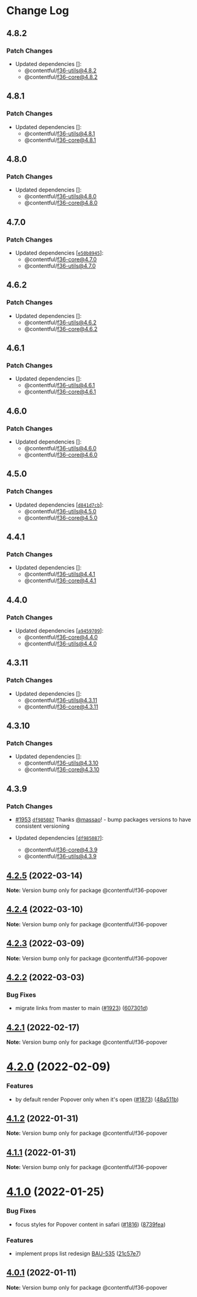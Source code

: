 # Change Log

## 4.8.2

### Patch Changes

- Updated dependencies []:
  - @contentful/f36-utils@4.8.2
  - @contentful/f36-core@4.8.2

## 4.8.1

### Patch Changes

- Updated dependencies []:
  - @contentful/f36-utils@4.8.1
  - @contentful/f36-core@4.8.1

## 4.8.0

### Patch Changes

- Updated dependencies []:
  - @contentful/f36-utils@4.8.0
  - @contentful/f36-core@4.8.0

## 4.7.0

### Patch Changes

- Updated dependencies [[`e50b8945`](https://github.com/contentful/forma-36/commit/e50b8945faef7323187e1bd9a2a9cbfcbae2e405)]:
  - @contentful/f36-core@4.7.0
  - @contentful/f36-utils@4.7.0

## 4.6.2

### Patch Changes

- Updated dependencies []:
  - @contentful/f36-utils@4.6.2
  - @contentful/f36-core@4.6.2

## 4.6.1

### Patch Changes

- Updated dependencies []:
  - @contentful/f36-utils@4.6.1
  - @contentful/f36-core@4.6.1

## 4.6.0

### Patch Changes

- Updated dependencies []:
  - @contentful/f36-utils@4.6.0
  - @contentful/f36-core@4.6.0

## 4.5.0

### Patch Changes

- Updated dependencies [[`d841d7cb`](https://github.com/contentful/forma-36/commit/d841d7cbf74b20192028591197bc42df3d2ebc2e)]:
  - @contentful/f36-utils@4.5.0
  - @contentful/f36-core@4.5.0

## 4.4.1

### Patch Changes

- Updated dependencies []:
  - @contentful/f36-utils@4.4.1
  - @contentful/f36-core@4.4.1

## 4.4.0

### Patch Changes

- Updated dependencies [[`a9459709`](https://github.com/contentful/forma-36/commit/a945970959bc7e9478bec822bb775a513c6aa0fe)]:
  - @contentful/f36-core@4.4.0
  - @contentful/f36-utils@4.4.0

## 4.3.11

### Patch Changes

- Updated dependencies []:
  - @contentful/f36-utils@4.3.11
  - @contentful/f36-core@4.3.11

## 4.3.10

### Patch Changes

- Updated dependencies []:
  - @contentful/f36-utils@4.3.10
  - @contentful/f36-core@4.3.10

## 4.3.9

### Patch Changes

- [#1953](https://github.com/contentful/forma-36/pull/1953) [`df985087`](https://github.com/contentful/forma-36/commit/df98508780f63754e29df09d4f6239bdc84982a8) Thanks [@massao](https://github.com/massao)! - bump packages versions to have consistent versioning

- Updated dependencies [[`df985087`](https://github.com/contentful/forma-36/commit/df98508780f63754e29df09d4f6239bdc84982a8)]:
  - @contentful/f36-core@4.3.9
  - @contentful/f36-utils@4.3.9

## [4.2.5](https://github.com/contentful/forma-36/compare/@contentful/f36-popover@4.2.4...@contentful/f36-popover@4.2.5) (2022-03-14)

**Note:** Version bump only for package @contentful/f36-popover

## [4.2.4](https://github.com/contentful/forma-36/compare/@contentful/f36-popover@4.2.3...@contentful/f36-popover@4.2.4) (2022-03-10)

**Note:** Version bump only for package @contentful/f36-popover

## [4.2.3](https://github.com/contentful/forma-36/compare/@contentful/f36-popover@4.2.2...@contentful/f36-popover@4.2.3) (2022-03-09)

**Note:** Version bump only for package @contentful/f36-popover

## [4.2.2](https://github.com/contentful/forma-36/compare/@contentful/f36-popover@4.2.1...@contentful/f36-popover@4.2.2) (2022-03-03)

### Bug Fixes

- migrate links from master to main ([#1923](https://github.com/contentful/forma-36/issues/1923)) ([607301d](https://github.com/contentful/forma-36/commit/607301d57a2e83190d2aa298120ddb8493e8c429))

## [4.2.1](https://github.com/contentful/forma-36/compare/@contentful/f36-popover@4.2.0...@contentful/f36-popover@4.2.1) (2022-02-17)

**Note:** Version bump only for package @contentful/f36-popover

# [4.2.0](https://github.com/contentful/forma-36/compare/@contentful/f36-popover@4.1.2...@contentful/f36-popover@4.2.0) (2022-02-09)

### Features

- by default render Popover only when it's open ([#1873](https://github.com/contentful/forma-36/issues/1873)) ([48a511b](https://github.com/contentful/forma-36/commit/48a511bc48c17d3e4bf0cbfb8d16da8c3cbc29b2))

## [4.1.2](https://github.com/contentful/forma-36/compare/@contentful/f36-popover@4.1.1...@contentful/f36-popover@4.1.2) (2022-01-31)

**Note:** Version bump only for package @contentful/f36-popover

## [4.1.1](https://github.com/contentful/forma-36/compare/@contentful/f36-popover@4.1.0...@contentful/f36-popover@4.1.1) (2022-01-31)

**Note:** Version bump only for package @contentful/f36-popover

# [4.1.0](https://github.com/contentful/forma-36/compare/@contentful/f36-popover@4.0.1...@contentful/f36-popover@4.1.0) (2022-01-25)

### Bug Fixes

- focus styles for Popover content in safari ([#1816](https://github.com/contentful/forma-36/issues/1816)) ([8739fea](https://github.com/contentful/forma-36/commit/8739fea19759dd026c671fd2e9473a23c498bcc5))

### Features

- implement props list redesign [BAU-535](<[#1756](https://github.com/contentful/forma-36/issues/1756)>) ([21c57e7](https://github.com/contentful/forma-36/commit/21c57e72008b75990d03af4e7500edc1c7f3d26d))

## [4.0.1](https://github.com/contentful/forma-36/compare/@contentful/f36-popover@4.0.0...@contentful/f36-popover@4.0.1) (2022-01-11)

**Note:** Version bump only for package @contentful/f36-popover
